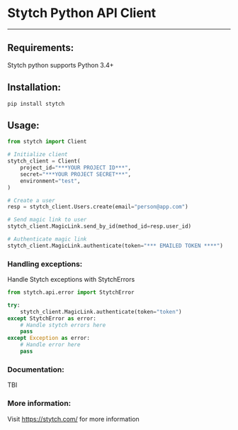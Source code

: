 # Stytch Python API Client
---

## Requirements:
Stytch python supports Python 3.4+

## Installation:
`pip install stytch`

## Usage:

```python
from stytch import Client

# Initialize client
stytch_client = Client(
    project_id="***YOUR PROJECT ID***",
    secret="***YOUR PROJECT SECRET***",
    environment="test",
)

# Create a user
resp = stytch_client.Users.create(email="person@app.com")

# Send magic link to user
stytch_client.MagicLink.send_by_id(method_id=resp.user_id)

# Authenticate magic link
stytch_client.MagicLink.authenticate(token="*** EMAILED TOKEN ****")
```

### Handling exceptions:
Handle Stytch exceptions with StytchErrors
```python
from stytch.api.error import StytchError 

try: 
    stytch_client.MagicLink.authenticate(token="token")
except StytchError as error:
    # Handle stytch errors here
    pass
except Exception as error:
    # Handle error here
    pass
```


### Documentation:

TBI

### More information:

Visit https://stytch.com/ for more information